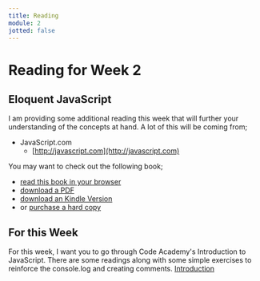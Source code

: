 ```yaml
---
title: Reading
module: 2
jotted: false
---
```


# Reading for Week 2

## Eloquent JavaScript

I am providing some additional reading this week that will further your understanding of the concepts at hand. A lot of this will be coming from;

- JavaScript.com
    - [http://javascript.com](http://javascript.com)

You may want to check out the following book;

- [read this book in your browser](http://eloquentjavascript.net)
- [download a PDF](http://eloquentjavascript.net/Eloquent_JavaScript.pdf)
- [download an Kindle Version](http://eloquentjavascript.net/Eloquent_JavaScript.mobi)
- or [purchase a hard copy](https://www.amazon.com/gp/product/1593275846/ref=as_li_qf_sp_asin_il_tl?ie=UTF8&camp=1789&creative=9325&creativeASIN=1593275846&linkCode=as2&tag=marijhaver-20&linkId=VPXXXSRYC5COG5R5)

## For this Week

For this week, I want you to go through Code Academy's Introduction to JavaScript.  There are some readings along with some simple exercises to reinforce the console.log and creating comments. [Introduction](https://www.codecademy.com/courses/introduction-to-javascript/lessons/introduction-to-javascript/exercises/intro?action=resume_content_item)
